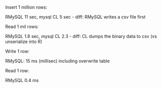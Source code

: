 

Insert 1 million rows:

RMySQL 11 sec, mysql CL 5 sec - diff: RMySQL writes a csv file first


Read 1 mil rows:

RMySQL 1.8 sec, mysql CL 2.3 - diff: CL dumps the binary data to csv (vs unserialize into R)



Write 1 row:

RMySQL: 15 ms (millisec) including overwrite table


Read 1 row:

RMySQL 0.4 ms

